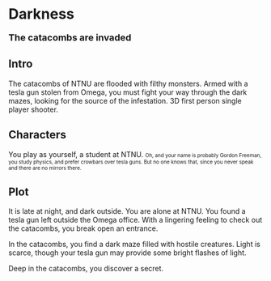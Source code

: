 # Darkness
<font size=4><b>The catacombs are invaded</b></font>


## Intro
The catacombs of NTNU are flooded with filthy monsters. Armed with a tesla gun stolen from Omega, you must fight your way through the dark mazes, looking for the source of the infestation. 3D first person single player shooter.


## Characters
You play as yourself, a student at NTNU. <font size=1>Oh, and your name is probably Gordon Freeman, you study physics, and prefer crowbars over tesla guns. But no one knows that, since you never speak and there are no mirrors there.</font>


## Plot
It is late at night, and dark outside. You are alone at NTNU. You found a tesla gun left outside the Omega office. With a lingering feeling to check out the catacombs, you break open an entrance.

In the catacombs, you find a dark maze filled with hostile creatures. Light is scarce, though your tesla gun may provide some bright flashes of light.

Deep in the catacombs, you discover a secret. 
